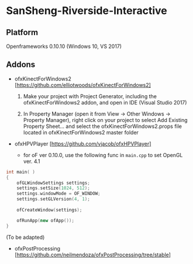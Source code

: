 # SanSheng-Riverside-Interactive

## Platform

Openframeworks 0.10.10 (Windows 10, VS 2017)

## Addons

* ofxKinectForWindows2 [https://github.com/elliotwoods/ofxKinectForWindows2]
	
	1. Make your project with Project Generator, including the ofxKinectForWindows2 addon, and open in IDE (Visual Studio 2017)
	
	2. In Property Manager (open it from View -> Other Windows -> Property Manager), right click on your project to select Add Existing Property Sheet... and select the ofxKinectForWindows2.props file located in ofxKinectForWindows2 master folder

* ofxHPVPlayer [https://github.com/vjacob/ofxHPVPlayer]

	- for oF ver 0.10.0, use the following func in `main.cpp` to set OpenGL ver. 4.1

```C++
int main( )
{
    ofGLWindowSettings settings;
	settings.setSize(1024, 512);
    settings.windowMode = OF_WINDOW;
    settings.setGLVersion(4, 1);
    
    ofCreateWindow(settings);

	ofRunApp(new ofApp());
}
```
	
(To be adapted)
* ofxPostProcessing [https://github.com/neilmendoza/ofxPostProcessing/tree/stable]

##

